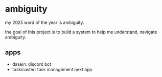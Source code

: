 # ambiguity

my 2025 word of the year is ambiguity.

the goal of this project is to build a system to help me understand, navigate ambiguity.

## apps

- dasein: discord bot
- taskmaster: task management next app
